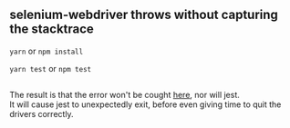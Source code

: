## selenium-webdriver throws without capturing the stacktrace

`yarn` or `npm install`

`yarn test` or `npm test`

##
The result is that the error won't be cought [here](https://github.com/corevo/webdriver-async-failure/blob/master/async.test.js#L12), nor will jest.  
It will cause jest to unexpectedly exit, before even giving time to quit the drivers correctly.

